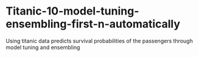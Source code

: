 # Titanic-10-model-tuning-ensembling-first-n-automatically
 Using titanic data predicts survival probabilities of the passengers through model tuning and ensembling
